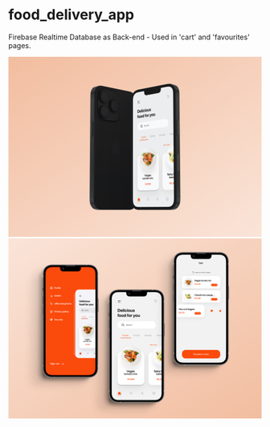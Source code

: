 # food_delivery_app
Firebase Realtime Database as Back-end
    - Used in 'cart' and 'favourites' pages.

![MOCKUP1](lib/assets/mockupp1.png)
![MOCKUP2](lib/assets/mockupp2.png)
